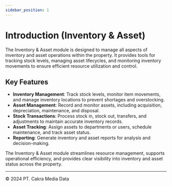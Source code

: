 ```yaml
---
sidebar_position: 1
---
```


# Introduction (Inventory & Asset)

The Inventory & Asset module is designed to manage all aspects of inventory and asset operations within the property. It provides tools for tracking stock levels, managing asset lifecycles, and monitoring inventory movements to ensure efficient resource utilization and control.

## Key Features

- **Inventory Management**: Track stock levels, monitor item movements, and manage inventory locations to prevent shortages and overstocking.
- **Asset Management**: Record and monitor assets, including acquisition, depreciation, maintenance, and disposal.
- **Stock Transactions**: Process stock in, stock out, transfers, and adjustments to maintain accurate inventory records.
- **Asset Tracking**: Assign assets to departments or users, schedule maintenance, and track asset status.
- **Reporting**: Generate inventory and asset reports for analysis and decision-making.

The Inventory & Asset module streamlines resource management, supports operational efficiency, and provides clear visibility into inventory and asset status across the property.

---

© 2024 PT. Cakra Media Data
